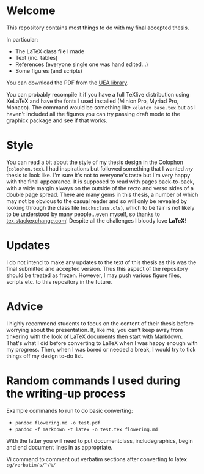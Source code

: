 Welcome
=======

This repository contains most things to do with my final accepted thesis.

In particular:

* The LaTeX class file I made
* Text (inc. tables)
* References (everyone single one was hand edited...)
* Some figures (and scripts)

You can download the PDF from the [UEA library](https://ueaeprints.uea.ac.uk/52210/).

You can probably recompile it if you have a full TeXlive distribution using XeLaTeX and have the fonts I used installed (Minion Pro, Myriad Pro, Monaco).
The command would be something like `xelatex base.tex` but as I haven't included all the figures you can try passing draft mode to the graphicx package and see if that works.

Style
=====

You can read a bit about the style of my thesis design in the [Colophon](https://en.wikipedia.org/wiki/Colophon_%28publishing%29) (`colophon.tex`).
I had inspirations but followed something that I wanted *my* thesis to look like.
I'm sure it's not to everyone's taste but I'm very happy with the final appearance.
It is supposed to read with pages back-to-back, with a wide margin always on the outside of the recto and verso sides of a double page spread.
There are many gems in this thesis, a number of which may not be obvious to the casual reader and so will only be revealed by looking through the class file (`nicksclass.cls`), which to be fair is not likely to be understood by many people...even myself, so thanks to [tex.stackexchange.com](http://tex.stackexchange.com/)!
Despite all the challenges I bloody love **LaTeX**!

Updates
=======

I do not intend to make any updates to the text of this thesis as this was the final submitted and accepted version.
Thus this aspect of the repository should be treated as frozen.
However, I may push various figure files, scripts etc. to this repository in the future.

Advice
======

I highly recommend students to focus on the content of their thesis before worrying about the presentation.
If, like me, you can't keep away from tinkering with the look of LaTeX documents then start with Markdown.
That's what I did before converting to LaTeX when I was happy enough with my progress.
Then, when I was bored or needed a break, I would try to tick things off my design to-do list.

Random commands I used during the writing-up process
====================================================

Example commands to run to do basic converting:

* `pandoc flowering.md -o test.pdf`
* `pandoc -f markdown -t latex -o test.tex flowering.md`

With the latter you will need to put documentclass, includegraphics, begin and end document lines in as appropriate.

Vi command to comment out verbatim sections after converting to latex
`:g/verbatim/s/^/%/`
